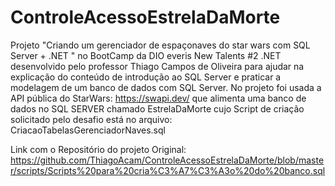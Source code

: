 # ControleAcessoEstrelaDaMorte
Projeto "Criando um gerenciador de espaçonaves do star wars com SQL Server + .NET " no BootCamp da DIO everis New Talents #2 .NET desenvolvido pelo professor Thiago Campos de Oliveira para ajudar na explicação do conteúdo de introdução ao SQL Server e praticar a modelagem de um banco de dados com SQL Server.
 No projeto foi usada a API pública do StarWars: https://swapi.dev/ que alimenta uma banco de dados no SQL SERVER chamado EstrelaDaMorte cujo Script de criação solicitado pelo desafio está no arquivo: CriacaoTabelasGerenciadorNaves.sql

Link com o Repositório do projeto Original: https://github.com/ThiagoAcam/ControleAcessoEstrelaDaMorte/blob/master/scripts/Scripts%20para%20cria%C3%A7%C3%A3o%20do%20banco.sql
